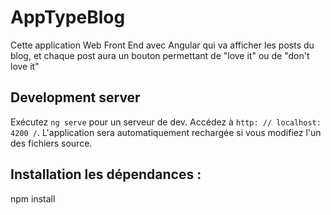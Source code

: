 # AppTypeBlog

Cette application Web Front End avec Angular qui va afficher les posts du blog, et chaque post aura un bouton permettant de "love it" ou de "don't love it"

## Development server

Exécutez `ng serve` pour un serveur de dev. Accédez à `http: // localhost: 4200 /`. L'application sera automatiquement rechargée si vous modifiez l'un des fichiers source.

## Installation les dépendances :

npm install